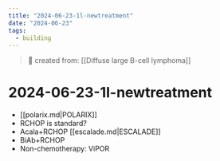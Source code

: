 ```yaml
---
title: "2024-06-23-1l-newtreatment"
date: "2024-06-23"
tags:
  - building
---
```


> 🌱 created from: [[Diffuse large B-cell lymphoma]]

# 2024-06-23-1l-newtreatment

- [[polarix.md|POLARIX]]
- RCHOP is standard?
- Acala+RCHOP [[escalade.md|ESCALADE]]
- BiAb+RCHOP
- Non-chemotherapy: ViPOR
